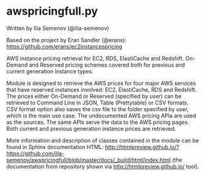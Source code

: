 # awspricingfull.py
Written by Ilia Semenov (@ilia-semenov)

Based on the project by Eran Sandler (@erans): https://github.com/erans/ec2instancespricing

AWS instance pricing retrieval for EC2, RDS, ElastiCache and Redshift. On-Demand and Reserved pricing schemes covered both for previous and current generation instance types.

Module is designed to retrieve the AWS prices for 
four major AWS services that have reserved instances involved: EC2, ElastiCache, 
RDS and Redshift. The prices either On-Demand or Reserved (specified by user) can 
be retrieved to Command Line in JSON, Table (Prettytable) or CSV formats. CSV format 
option also saves the csv file to the folder specified by user, which is the main 
use case.
The undocumented AWS pricing APIa are used as the sources. The same APIs  serve
the data to the AWS pricing pages.
Both current and previous generation instance prices are retrieved.

More information and description of classes contained in the module can be found in Sphinx documentation HTML: http://htmlpreview.github.io/?https://github.com/ilia-semenov/awspricingfull/blob/master/docs/_build/html/index.html
(the documentation from repository shown via http://htmlpreview.github.io/ tool).
